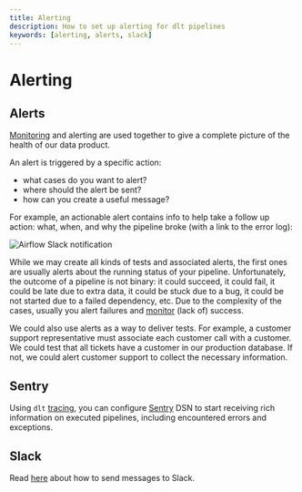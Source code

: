 ```yaml
---
title: Alerting
description: How to set up alerting for dlt pipelines
keywords: [alerting, alerts, slack]
---
```


# Alerting

## Alerts

[Monitoring](monitoring.md) and alerting are used together to give a complete picture of the health of our data product.

An alert is triggered by a specific action:
- what cases do you want to alert?
- where should the alert be sent?
- how can you create a useful message?

For example, an actionable alert contains info to help take a follow up action: what, when, and why the pipeline broke (with a link to the error log):

![Airflow Slack notification](images/airflow_slack_notification.png)

While we may create all kinds of tests and associated alerts, the first ones are usually alerts about the running status of your pipeline. Unfortunately, the outcome of a pipeline is not binary: it could succeed, it could fail, it could be late due to extra data, it could be stuck due to a bug, it could be not started due to a failed dependency, etc. Due to the complexity of the cases, usually you alert failures and [monitor](monitoring.md) (lack of) success.

We could also use alerts as a way to deliver tests. For example, a customer support representative must associate each customer call with a customer. We could test that all tickets have a customer in our production database. If not, we could alert customer support to collect the necessary information.

## Sentry

Using `dlt` [tracing](./tracing.md), you can configure [Sentry](https://sentry.io) DSN to start receiving rich information on executed pipelines, including encountered errors and exceptions.

## Slack

Read [here](/docs/running-in-production/running#using-slack-to-send-messages) about how to send messages to Slack.
